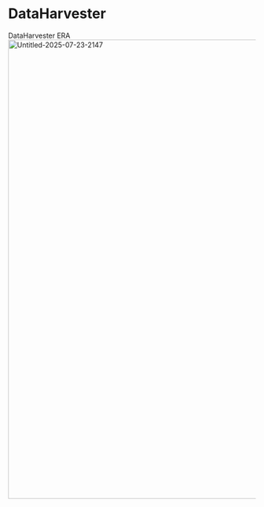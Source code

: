 # DataHarvester
DataHarvester
ERA
<img width="1566" height="933" alt="Untitled-2025-07-23-2147" src="https://github.com/user-attachments/assets/66b9b573-0b6b-4083-86f6-5fd425dd8756" />
